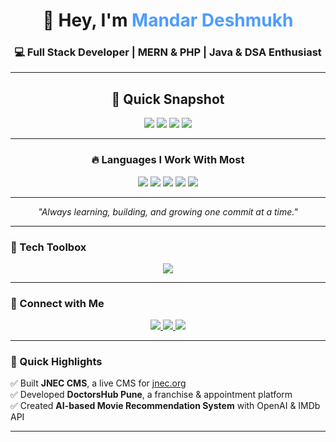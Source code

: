 <h1 align="center">👋 Hey, I'm <span style="color:#4e9cff;">Mandar Deshmukh</span></h1>
<h3 align="center">💻 Full Stack Developer | MERN & PHP | Java & DSA Enthusiast</h3>

---

<h2 align="center">🚀 Quick Snapshot</h2>

<p align="center">
  <img src="https://img.shields.io/badge/Commits%20(2025)-23-blue?style=for-the-badge&logo=git" />
  <img src="https://img.shields.io/badge/Projects-10+-brightgreen?style=for-the-badge&logo=github" />
  <img src="https://img.shields.io/badge/Stars-5+-yellow?style=for-the-badge&logo=starship" />
  <img src="https://img.shields.io/badge/PRs%20Merged-3+-orange?style=for-the-badge&logo=githubactions" />
</p>

---

<h3 align="center">🔥 Languages I Work With Most</h3>

<p align="center">
  <img src="https://img.shields.io/badge/-JavaScript-F7DF1E?style=for-the-badge&logo=javascript&logoColor=black" />
  <img src="https://img.shields.io/badge/-Java-007396?style=for-the-badge&logo=java&logoColor=white" />
  <img src="https://img.shields.io/badge/-PHP-777BB4?style=for-the-badge&logo=php&logoColor=white" />
  <img src="https://img.shields.io/badge/-HTML-E34F26?style=for-the-badge&logo=html5&logoColor=white" />
  <img src="https://img.shields.io/badge/-CSS-1572B6?style=for-the-badge&logo=css3&logoColor=white" />
</p>

---

<p align="center"><em>"Always learning, building, and growing one commit at a time."</em></p>

---

### 🚀 Tech Toolbox
<p align="center">
  <img src="https://skillicons.dev/icons?i=react,nodejs,express,mongodb,mysql,php,html,css,js,java,git,vercel,postman" />
</p>

---

### 🔗 Connect with Me
<p align="center">
  <a href="https://linkedin.com/in/mandar-deshmukh">
    <img src="https://img.shields.io/badge/LinkedIn-0A66C2?style=for-the-badge&logo=linkedin&logoColor=white" />
  </a>
  <a href="mailto:mandar8deshmukh@gmail.com">
    <img src="https://img.shields.io/badge/Gmail-D14836?style=for-the-badge&logo=gmail&logoColor=white" />
  </a>
  <a href="https://mandardeshmukh.vercel.app">
    <img src="https://img.shields.io/badge/Portfolio-000?style=for-the-badge&logo=vercel&logoColor=white" />
  </a>
</p>

---

### 🌟 Quick Highlights
✅ Built **JNEC CMS**, a live CMS for [jnec.org](https://jnec.org/admin)  
✅ Developed **DoctorsHub Pune**, a franchise & appointment platform  
✅ Created **AI-based Movie Recommendation System** with OpenAI & IMDb API  

---
